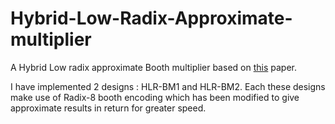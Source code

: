 # Hybrid-Low-Radix-Approximate-multiplier
A Hybrid Low radix approximate Booth multiplier based on <a href="https://www.researchgate.net/publication/339370491_Hybrid_Low_Radix_Encoding-Based_Approximate_Booth_Multipliers">this</a> paper.

I have implemented 2 designs : HLR-BM1 and HLR-BM2. Each these designs make use of Radix-8 booth encoding which has been modified to give approximate results in return for greater speed.
